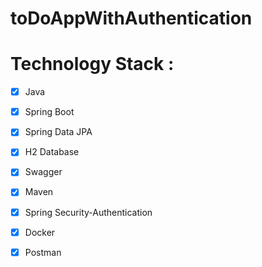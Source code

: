 # toDoAppWithAuthentication


# Technology Stack :

- [x] Java 

- [x] Spring Boot 

- [x] Spring Data JPA 

- [x] H2 Database

- [x] Swagger

- [x] Maven

- [x] Spring Security-Authentication

- [x] Docker

- [x] Postman
